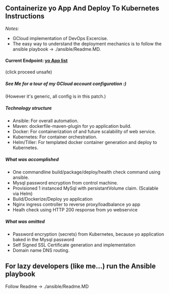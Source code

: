 ## Containerize yo App And Deploy To Kubernetes Instructions
*Notes:* 
* GCloud implementation of DevOps Excercise. 
* The easy way to understand the deployment mechanics is to follow the ansible playbook -> ./ansible/Readme.MD.

#### Current Endpoint: [yo App list](http://35.232.13.174/v1/user/list) 
(click proceed unsafe)

##### See Me for a tour of my GCloud account configuration :)
(However it's generic, all config is in this patch.)

##### Technology structure
* Ansible: For overall automation.
* Maven: dockerfile-maven-plugin for yo application build.
* Docker: For containerization of and future scalability of web service.
* Kubernetes: For container orchestration.
* Helm/Tiller: For templated docker container generation and deploy to Kubernetes.

##### What was accomplished
* One commandline build/package/deploy/health check command using ansible.
* Mysql password encryption from control machine.
* Provisioned 1 instanced MySql with persistantVolume claim. (Scalable via Helm)
* Build/Dockerize/Deploy yo application
* Nginx ingress controller to reverse proxy/loadbalance yo app
* Healh check using HTTP 200 response from yo webservice

##### What was omitted
* Password encryption (secrets) from Kubernetes, because yo application baked in the Mysql password
* Self Signed SSL Certificate generation and implementation
* Domain name DNS routing.

## For lazy developers (like me...) run the Ansible playbook
Follow Readme -> ./ansible/Readme.MD


